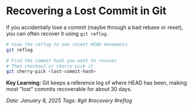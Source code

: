 # Recovering a Lost Commit in Git

If you accidentally lose a commit (maybe through a bad rebase or reset), you can often recover it using `git reflog`.

```bash
# View the reflog to see recent HEAD movements
git reflog

# Find the commit hash you want to recover
# Then checkout or cherry-pick it
git cherry-pick <lost-commit-hash>
```

**Key Learning:** Git keeps a reference log of where HEAD has been, making most "lost" commits recoverable for about 30 days.

*Date: January 8, 2025*
*Tags: #git #recovery #reflog*